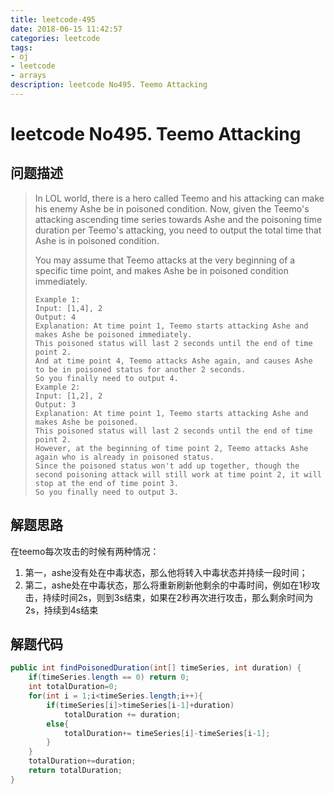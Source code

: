```yaml
---
title: leetcode-495
date: 2018-06-15 11:42:57
categories: leetcode
tags:
- oj
- leetcode
- arrays
description: leetcode No495. Teemo Attacking
---
```

# leetcode No495. Teemo Attacking

## 问题描述
>In LOL world, there is a hero called Teemo and his attacking can make his enemy Ashe be in poisoned condition. Now, given the Teemo's attacking ascending time series towards Ashe and the poisoning time duration per Teemo's attacking, you need to output the total time that Ashe is in poisoned condition.
>
>You may assume that Teemo attacks at the very beginning of a specific time point, and makes Ashe be in poisoned condition immediately.
>```
>Example 1:
>Input: [1,4], 2
>Output: 4
>Explanation: At time point 1, Teemo starts attacking Ashe and makes Ashe be poisoned immediately. 
>This poisoned status will last 2 seconds until the end of time point 2. 
>And at time point 4, Teemo attacks Ashe again, and causes Ashe to be in poisoned status for another 2 seconds. 
>So you finally need to output 4.
>Example 2:
>Input: [1,2], 2
>Output: 3
>Explanation: At time point 1, Teemo starts attacking Ashe and makes Ashe be poisoned. 
>This poisoned status will last 2 seconds until the end of time point 2. 
>However, at the beginning of time point 2, Teemo attacks Ashe again who is already in poisoned status. 
>Since the poisoned status won't add up together, though the second poisoning attack will still work at time point 2, it will stop at the end of time point 3.
>So you finally need to output 3.
>```

## 解题思路

在teemo每次攻击的时候有两种情况：

1. 第一，ashe没有处在中毒状态，那么他将转入中毒状态并持续一段时间；
2. 第二，ashe处在中毒状态，那么将重新刷新他剩余的中毒时间，例如在1秒攻击，持续时间2s，则到3s结束，如果在2秒再次进行攻击，那么剩余时间为2s，持续到4s结束

## 解题代码

```java
public int findPoisonedDuration(int[] timeSeries, int duration) {
    if(timeSeries.length == 0) return 0;
    int totalDuration=0;
    for(int i = 1;i<timeSeries.length;i++){
        if(timeSeries[i]>timeSeries[i-1]+duration)
            totalDuration += duration;
        else{
            totalDuration+= timeSeries[i]-timeSeries[i-1];
        }
    }
    totalDuration+=duration;
    return totalDuration;
}
```